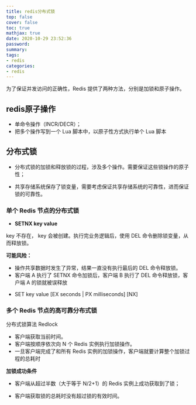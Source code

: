 ```yaml
---
title: redis分布式锁
top: false
cover: false
toc: true
mathjax: true
date: 2020-10-29 23:52:36
password:
summary:
tags:
- redis
categories:
- redis
---
```




为了保证并发访问的正确性，Redis 提供了两种方法，分别是加锁和原子操作。

## redis原子操作

- 单命令操作（INCR/DECR）；
- 把多个操作写到一个 Lua 脚本中，以原子性方式执行单个 Lua 脚本

## 分布式锁

- 分布式锁的加锁和释放锁的过程，涉及多个操作。需要保证这些锁操作的原子性；

- 共享存储系统保存了锁变量，需要考虑保证共享存储系统的可靠性，进而保证锁的可靠性。

### 单个 Redis 节点的分布式锁

- **SETNX key value**

key 不存在， key 会被创建。执行完业务逻辑后，使用 DEL 命令删除锁变量，从而释放锁。

**可能风险：**

  - 操作共享数据时发生了异常，结果一直没有执行最后的 DEL 命令释放锁。
  - 客户端 A 执行了 SETNX 命令加锁后，客户端 B 执行了 DEL 命令释放锁，客户端 A 的锁就被误释放

+ SET key value [EX seconds | PX milliseconds]  [NX]

### 多个 Redis 节点的高可靠分布式锁

分布式锁算法 Redlock

- 客户端获取当前时间。
- 客户端按顺序依次向 N 个 Redis 实例执行加锁操作。
- 一旦客户端完成了和所有 Redis 实例的加锁操作，客户端就要计算整个加锁过程的总耗时

**加锁成功条件**

- 客户端从超过半数（大于等于 N/2+1）的 Redis 实例上成功获取到了锁；

- 客户端获取锁的总耗时没有超过锁的有效时间。